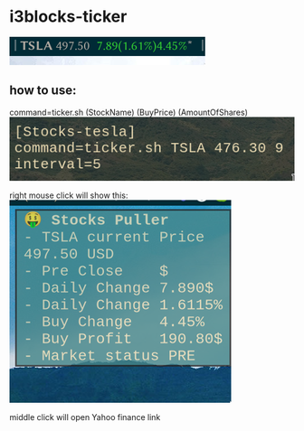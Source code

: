 # i3blocks-ticker




![alt text](images/status.png)


## how to use:
command=ticker.sh (StockName) (BuyPrice) (AmountOfShares)
![alt text2](images/config.png)

right mouse click will show this:
![alt text2](images/dunst.png)

middle click will open Yahoo finance link


